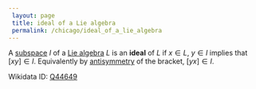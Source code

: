 ```yaml
---
 layout: page
 title: ideal of a Lie algebra
 permalink: /chicago/ideal_of_a_lie_algebra
---
```

A [subspace](https://mathgloss.github.io/MathGloss/chicago/subspace) $I$ of a [Lie algebra](https://mathgloss.github.io/MathGloss/chicago/Lie_algebra) $L$ is an **ideal** of $L$ if $x\in L$, $y\in I$ implies that $[xy]\in I$. Equivalently by [antisymmetry](https://mathgloss.github.io/MathGloss/chicago/antisymmetric) of the bracket, $[yx] \in I$. 

Wikidata ID: [Q44649](https://www.wikidata.org/wiki/Q44649)